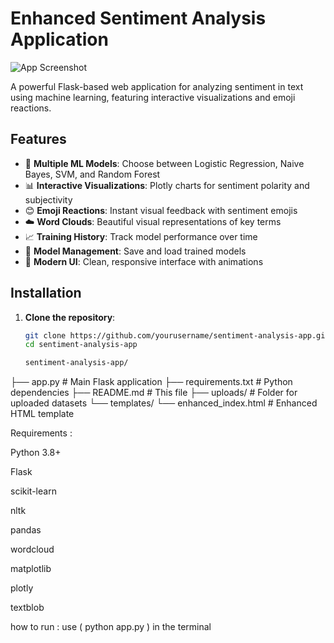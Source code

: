 # Enhanced Sentiment Analysis Application

![App Screenshot](https://via.placeholder.com/800x500.png?text=Sentiment+Analysis+Screenshot)

A powerful Flask-based web application for analyzing sentiment in text using machine learning, featuring interactive visualizations and emoji reactions.

## Features

- 🚀 **Multiple ML Models**: Choose between Logistic Regression, Naive Bayes, SVM, and Random Forest
- 📊 **Interactive Visualizations**: Plotly charts for sentiment polarity and subjectivity
- 😊 **Emoji Reactions**: Instant visual feedback with sentiment emojis
- ☁️ **Word Clouds**: Beautiful visual representations of key terms
- 📈 **Training History**: Track model performance over time
- 📁 **Model Management**: Save and load trained models
- 🎨 **Modern UI**: Clean, responsive interface with animations

## Installation

1. **Clone the repository**:
   ```bash
   git clone https://github.com/yourusername/sentiment-analysis-app.git
   cd sentiment-analysis-app

   sentiment-analysis-app/
├── app.py                  # Main Flask application
├── requirements.txt        # Python dependencies
├── README.md               # This file
├── uploads/                # Folder for uploaded datasets
└── templates/
    └── enhanced_index.html # Enhanced HTML template


Requirements :

Python 3.8+

Flask

scikit-learn

nltk

pandas

wordcloud

matplotlib

plotly

textblob

how to run :  use (   python app.py  ) in the terminal
